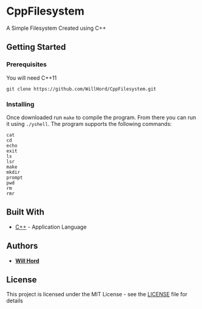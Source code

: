 # CppFilesystem

A Simple Filesystem Created using C++

## Getting Started

### Prerequisites

You will need C++11

```
git clone https://github.com/WillHord/CppFilesystem.git
```

### Installing

Once downloaded run ```make``` to compile the program. From there you can run it using ```./yshell```. The program supports the following commands:

```
cat
cd
echo
exit
ls
lsr
make
mkdir
prompt
pwd
rm
rmr
```

## Built With

* [C++](https://cplusplus.com/) - Application Language

## Authors

* **[Will Hord](https://github.com/WillHord)** 

## License

This project is licensed under the MIT License - see the [LICENSE](LICENSE) file for details
